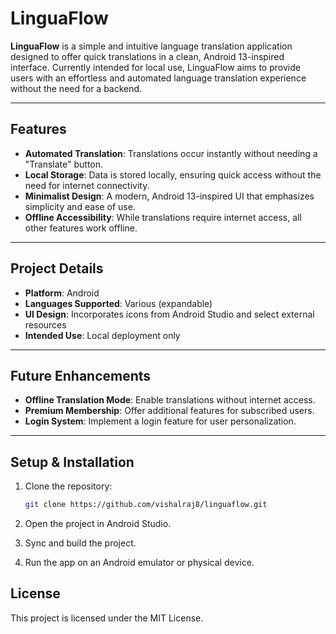 # LinguaFlow

**LinguaFlow** is a simple and intuitive language translation application designed to offer quick translations in a clean, Android 13-inspired interface. Currently intended for local use, LinguaFlow aims to provide users with an effortless and automated language translation experience without the need for a backend.

---

## Features

- **Automated Translation**: Translations occur instantly without needing a "Translate" button.
- **Local Storage**: Data is stored locally, ensuring quick access without the need for internet connectivity.
- **Minimalist Design**: A modern, Android 13-inspired UI that emphasizes simplicity and ease of use.
- **Offline Accessibility**: While translations require internet access, all other features work offline.

---

## Project Details

- **Platform**: Android
- **Languages Supported**: Various (expandable)
- **UI Design**: Incorporates icons from Android Studio and select external resources
- **Intended Use**: Local deployment only

---

## Future Enhancements

- **Offline Translation Mode**: Enable translations without internet access.
- **Premium Membership**: Offer additional features for subscribed users.
- **Login System**: Implement a login feature for user personalization.

---

## Setup & Installation

1. Clone the repository:

   ```bash
   git clone https://github.com/vishalraj8/linguaflow.git

2. Open the project in Android Studio.

3. Sync and build the project.

4. Run the app on an Android emulator or physical device.

## License
This project is licensed under the MIT License.
